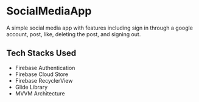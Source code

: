 # SocialMediaApp
A simple social media app with features including sign in through a google account, post, like, deleting the post, and signing out.
## Tech Stacks Used
* Firebase Authentication
* Firebase Cloud Store
* Firebase RecyclerView
* Glide Library
* MVVM Architecture
